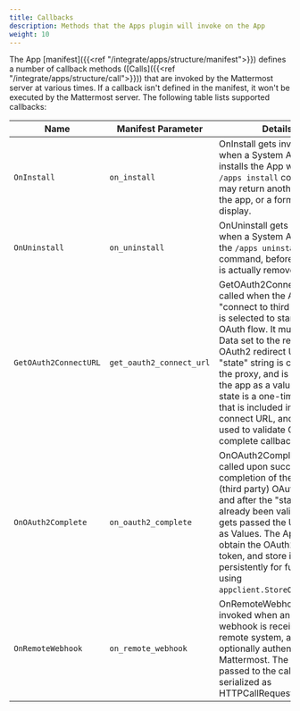 ```yaml
---
title: Callbacks
description: Methods that the Apps plugin will invoke on the App
weight: 10
---
```

The App [manifest]({{<ref "/integrate/apps/structure/manifest">}}) defines a number of callback methods ([Calls]({{<ref "/integrate/apps/structure/call">}})) that are invoked by the Mattermost server at various times. If a callback isn't defined in the manifest, it won't be executed by the Mattermost server.
The following table lists supported callbacks:

| Name                  | Manifest Parameter       | Details                                                                                                                                                                                                                                                                                                                                                                             |
|-----------------------|--------------------------|-------------------------------------------------------------------------------------------------------------------------------------------------------------------------------------------------------------------------------------------------------------------------------------------------------------------------------------------------------------------------------------|
| `OnInstall`           | `on_install`             | OnInstall gets invoked when a System Admin installs the App with a `/apps install` command. It may return another call to the app, or a form to display.                                                                                                                                                                                                                            |
| `OnUninstall`         | `on_uninstall`           | OnUninstall gets invoked when a System Admin uses the `/apps uninstall` command, before the app is actually removed.                                                                                                                                                                                                                                                                |
| `GetOAuth2ConnectURL` | `get_oauth2_connect_url` | GetOAuth2ConnectURL is called when the App's "connect to third party" link is selected to start an OAuth flow. It must return Data set to the remote OAuth2 redirect URL. A "state" string is created by the proxy, and is passed to the app as a value. The state is a one-time secret that is included in the connect URL, and will be used to validate OAuth2 complete callback. |
| `OnOAuth2Complete`    | `on_oauth2_complete`     | OnOAuth2Complete gets called upon successful completion of the remote (third party) OAuth2 flow, and after the "state" has already been validated. It gets passed the URL query as Values. The App should obtain the OAuth2 user token, and store it persistently for future use using `appclient.StoreOAuth2User`.                                                                 |
| `OnRemoteWebhook`     | `on_remote_webhook`      | OnRemoteWebhook gets invoked when an HTTP webhook is received from a remote system, and is optionally authenticated by Mattermost. The request is passed to the call serialized as HTTPCallRequest (JSON).                                                                                                                                                                          |
